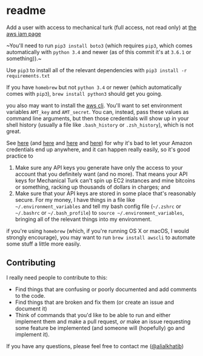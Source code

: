 # readme

Add a user with access to mechanical turk (full access, not read only) at [the aws iam page][]

~You'll need to run `pip3 install boto3` (which requires `pip3`, which comes automatically with `python 3.4` and newer (as of this commit it's at `3.6.1` or something)).~

Use `pip3` to install all of the relevant dependencies with `pip3 install -r requirements.txt`

If you have `homebrew` but not `python 3.4` or newer (which automatically comes with `pip3`),
`brew install python3` should get you going.

you also may want to install the [aws cli][].
You'll want to set environment variables `AMT_key` and `AMT_secret`.
You can, instead, pass these values as command line arguments,
but then those credentials will show up in your shell history
(usually a file like `.bash_history` or `.zsh_history`),
which is not great.

See [here][credential leaking is bad] (and [here][another story] and [here][yet another story] and [here][a fourth story]) for why it's bad to let your Amazon credentials end up anywhere, and it can happen really easily, so it's good practice to

1. Make sure any API keys you generate have only the access to your account that you definitely want (and no more).
That means your API keys for Mechanical Turk can't spin up EC2 instances and mine bitcoins or something, racking up thousands of dollars in charges; and
2. Make sure that your API keys are stored in some place that's reasonably secure. For my money, I have things in a file like
`~/.environment_variables` and tell my bash config file (`~/.zshrc` or `~/.bashrc` or `~/.bash_profile`) to `source ~/.environment_variables`, bringing all of the relevant things into my environment.

if you're using `homebrew`
(which, if you're running OS X or macOS, I would strongly encourage),
you may want to run `brew install awscli` to automate some stuff a little more easily.


## Contributing
I really need people to contribute to this:

- Find things that are confusing or poorly documented and add comments to the code.
- Find things that are broken and fix them (or create an issue and document it)
- Think of commands that you'd like to be able to run and either implement them and make a pull request,
*or* make an issue requesting some feature be implemented (and someone will (hopefully) go and implement it).

If you have any questions, please feel free to contact me ([@alialkhatib][github maintainer])

[the aws iam page]: https://aws.amazon.com/iam/
[aws cli]: https://aws.amazon.com/cli/
[credential leaking is bad]: http://bgr.com/2017/04/10/amazon-hack-third-party-fraud-fake/
[another story]: https://thenextweb.com/security/2017/06/02/amazon-web-services-leak-data-aws/
[yet another story]: https://wptavern.com/ryan-hellyers-aws-nightmare-leaked-access-keys-result-in-a-6000-bill-overnight
[a fourth story]: https://www.theregister.co.uk/2015/01/06/dev_blunder_shows_github_crawling_with_keyslurping_bots/
[github maintainer]: https://github.com/alialkhatib